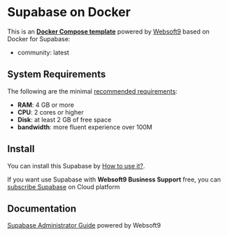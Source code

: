 # Supabase on Docker  

This is an **[Docker Compose template](https://github.com/Websoft9/docker-library)** powered by [Websoft9](https://www.websoft9.com) based on Docker for Supabase:


 - community:  latest


## System Requirements

The following are the minimal [recommended requirements](https://supabase.com/docs/guides/self-hosting/docker):

* **RAM**: 4 GB or more
* **CPU**: 2 cores or higher
* **Disk**: at least 2 GB of free space
* **bandwidth**: more fluent experience over 100M  

## Install

You can install this Supabase by [How to use it?](https://github.com/Websoft9/docker-library#how-to-use-it).   

If you want use Supabase with **Websoft9 Business Support** free, you can [subscribe Supabase](https://www.websoft9.com/apps) on Cloud platform

## Documentation

[Supabase Administrator Guide](https://support.websoft9.com/docs/supabase) powered by Websoft9